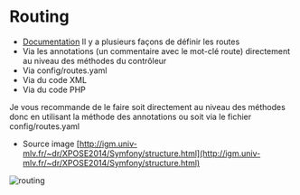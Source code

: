 # Routing

- [Documentation](http://igm.univ-mlv.fr/~dr/XPOSE2014/Symfony/architecture.png)
Il y a plusieurs façons de définir les routes
- Via les annotations (un commentaire avec le mot-clé route) directement au niveau des méthodes du contrôleur
- Via config/routes.yaml
- Via du code XML
- Via du code PHP

Je vous recommande de le faire soit directement au niveau des méthodes donc en utilisant la méthode des annotations ou soit via le fichier config/routes.yaml

- Source image [http://igm.univ-mlv.fr/~dr/XPOSE2014/Symfony/structure.html](http://igm.univ-mlv.fr/~dr/XPOSE2014/Symfony/structure.html)

![routing](http://igm.univ-mlv.fr/~dr/XPOSE2014/Symfony/architecture.png)
